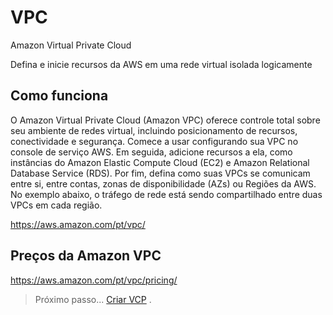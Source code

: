 # VPC

Amazon Virtual Private Cloud

Defina e inicie recursos da AWS em uma rede virtual isolada logicamente


## Como funciona

O Amazon Virtual Private Cloud (Amazon VPC) oferece controle total sobre seu ambiente de redes virtual, incluindo posicionamento de recursos, conectividade e segurança. Comece a usar configurando sua VPC no console de serviço AWS. Em seguida, adicione recursos a ela, como instâncias do Amazon Elastic Compute Cloud (EC2) e Amazon Relational Database Service (RDS). Por fim, defina como suas VPCs se comunicam entre si, entre contas, zonas de disponibilidade (AZs) ou Regiões da AWS. No exemplo abaixo, o tráfego de rede está sendo compartilhado entre duas VPCs em cada região. 

https://aws.amazon.com/pt/vpc/

## Preços da Amazon VPC

https://aws.amazon.com/pt/vpc/pricing/

> Próximo passo... [Criar VCP](../vpc/criar-vpc.md) .